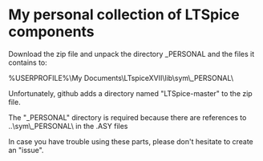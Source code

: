 # My personal collection of LTSpice components


Download the zip file and unpack the directory _PERSONAL and the files it contains to:

%USERPROFILE%\My Documents\LTspiceXVII\lib\sym\\_PERSONAL\\

Unfortunately, github adds a directory named "LTSpice-master" to the zip file.

The "_PERSONAL" directory is required because there are references to
..\sym\\_PERSONAL\ in the .ASY files

In case you have trouble using these parts, please don't hesitate to create an "issue".
